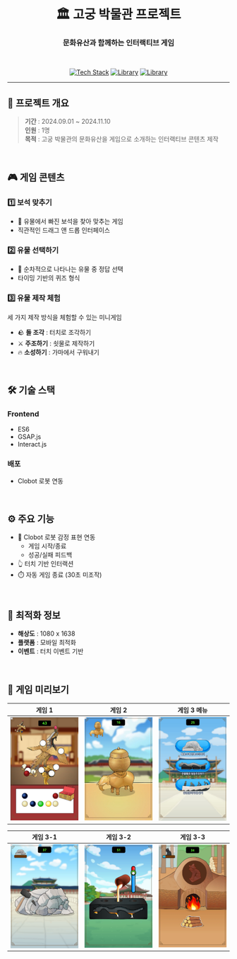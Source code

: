 <div align="center">

# 🏛️ 고궁 박물관 프로젝트
### 문화유산과 함께하는 인터랙티브 게임

<br/>

[![Tech Stack](https://img.shields.io/badge/ES6-F7DF1E?style=flat-square&logo=JavaScript&logoColor=black)]()
[![Library](https://img.shields.io/badge/GSAP-88CE02?style=flat-square&logo=GreenSock&logoColor=white)]()
[![Library](https://img.shields.io/badge/Interact.js-2599ED?style=flat-square&logo=JavaScript&logoColor=white)]()

</div>

---

## 📅 프로젝트 개요

> **기간** : 2024.09.01 ~ 2024.11.10  
> **인원** : 1명  
> **목적** : 고궁 박물관의 문화유산을 게임으로 소개하는 인터랙티브 콘텐츠 제작

<br/>

## 🎮 게임 콘텐츠

### 1️⃣ 보석 맞추기
- 💎 유물에서 빠진 보석을 찾아 맞추는 게임
- 직관적인 드래그 앤 드롭 인터페이스

### 2️⃣ 유물 선택하기
- 🔄 순차적으로 나타나는 유물 중 정답 선택
- 타이밍 기반의 퀴즈 형식

### 3️⃣ 유물 제작 체험
세 가지 제작 방식을 체험할 수 있는 미니게임
- 🪨 **돌 조각** : 터치로 조각하기
- ⚔️ **주조하기** : 쇳물로 제작하기
- 🔥 **소성하기** : 가마에서 구워내기

<br/>

## 🛠 기술 스택

### Frontend
- ES6
- GSAP.js
- Interact.js

### 배포
- Clobot 로봇 연동

<br/>

## ⚙️ 주요 기능

- 🤖 Clobot 로봇 감정 표현 연동
  - 게임 시작/종료
  - 성공/실패 피드백
- 👆 터치 기반 인터랙션
- ⏱️ 자동 게임 종료 (30초 미조작)

<br/>

## 📱 최적화 정보

- **해상도** : 1080 x 1638
- **플랫폼** : 모바일 최적화
- **이벤트** : 터치 이벤트 기반

<br/>

## 🎯 게임 미리보기

<div align="center">

| 게임 1 | 게임 2 | 게임 3 메뉴 |
|:---:|:---:|:---:|
|<img src="preview/game1.png" width="200">|<img src="preview/game2.png" width="200">|<img src="/preview/game3_menu.png" width="200">|

| 게임 3-1 | 게임 3-2 | 게임 3-3 |
|:---:|:---:|:---:|
|<img src="preview/game3_1.png" width="200">|<img src="preview/game3_2.png" width="200">|<img src="preview/game3_3.png" width="200">|

</div>
